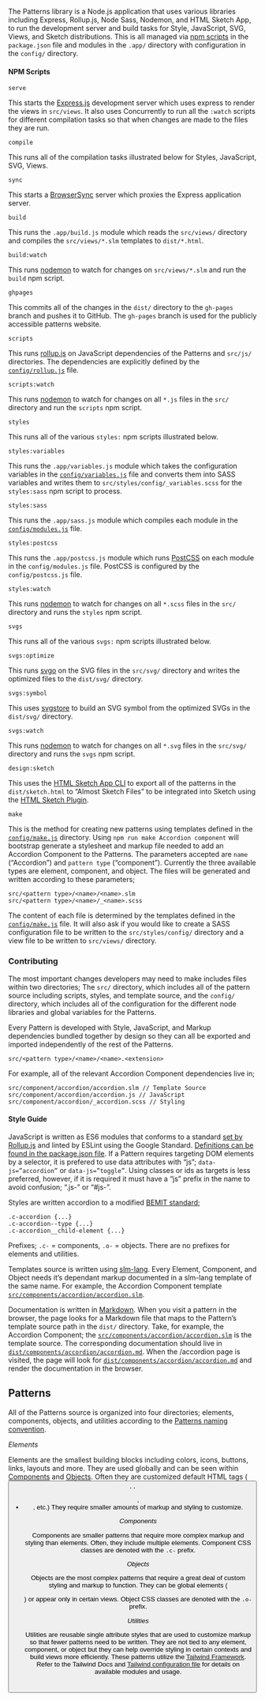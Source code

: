 The Patterns library is a Node.js application that uses various libraries including Express, Rollup.js, Node Sass, Nodemon, and HTML Sketch App, to run the development server and build tasks for Style, JavaScript, SVG, Views, and Sketch distributions. This is all managed via [npm scripts](https://docs.npmjs.com/misc/scripts) in the `package.json` file and modules in the `.app/` directory with configuration in the `config/` directory.

#### NPM Scripts

    serve

This starts the [Express.js](https://expressjs.com/) development server which uses express to render the views in `src/views`. It also uses Concurrently to run all the `:watch` scripts for different compilation tasks so that when changes are made to the files they are run.

    compile

This runs all of the compilation tasks illustrated below for Styles, JavaScript, SVG, Views.

    sync

This starts a [BrowserSync](https://browsersync.io/) server which proxies the Express application server.

    build

This runs the `.app/build.js` module which reads the `src/views/` directory and compiles the `src/views/*.slm` templates to `dist/*.html`.

    build:watch

This runs [nodemon](https://nodemon.io/) to watch for changes on `src/views/*.slm` and run the `build` npm script.

    ghpages

This commits all of the changes in the `dist/` directory to the `gh-pages` branch and pushes it to GitHub. The `gh-pages` branch is used for the publicly accessible patterns website.

    scripts

This runs [rollup.js](https://rollupjs.org) on JavaScript dependencies of the Patterns and `src/js/` directories. The dependencies are explicitly defined by the [`config/rollup.js`](https://github.com/CityOfNewYork/ACCESS-NYC-PATTERNS/blob/master/config/rollup.js) file.

    scripts:watch

This runs [nodemon](https://nodemon.io/) to watch for changes on all `*.js` files in the `src/` directory and run the `scripts` npm script.

    styles

This runs all of the various `styles:` npm scripts illustrated below.

    styles:variables

This runs the `.app/variables.js` module which takes the configuration variables in the [`config/variables.js`](https://github.com/CityOfNewYork/ACCESS-NYC-PATTERNS/blob/master/config/variables.js) file and converts them into SASS variables and writes them to `src/styles/config/_variables.scss` for the `styles:sass` npm script to process.

    styles:sass

This runs the `.app/sass.js` module which compiles each module in the [`config/modules.js`](https://github.com/CityOfNewYork/ACCESS-NYC-PATTERNS/blob/master/config/modules.js) file.

    styles:postcss

This runs the `.app/postcss.js` module  which runs [PostCSS](https://postcss.org/) on each module in the `config/modules.js` file. PostCSS is configured by the `config/postcss.js` file.

    styles:watch

This runs [nodemon](https://nodemon.io/) to watch for changes on all `*.scss` files in the `src/` directory and runs the `styles` npm script.

    svgs

This runs all of the various `svgs:` npm scripts illustrated below.

    svgs:optimize

This runs [svgo](https://github.com/svg/svgo) on the SVG files in the `src/svg/` directory and writes the optimized files to the `dist/svg/` directory.

    svgs:symbol

This uses [svgstore](https://www.npmjs.com/package/svgstore) to build an SVG symbol from the optimized SVGs in the `dist/svg/` directory.

    svgs:watch

This runs [nodemon](https://nodemon.io/) to watch for changes on all `*.svg` files in the `src/svg/` directory and runs the `svgs` npm script.

    design:sketch

This uses the [HTML Sketch App CLI](https://github.com/seek-oss/html-sketchapp-cli) to export all of the patterns in the `dist/sketch.html` to “Almost Sketch Files” to be integrated into Sketch using the [HTML Sketch Plugin](https://github.com/brainly/html-sketchapp).

    make

This is the method for creating new patterns using templates defined in the [`config/make.js`](https://github.com/CityOfNewYork/ACCESS-NYC-PATTERNS/blob/master/config/make.js) directory. Using `npm run make Accordion component` will bootstrap generate a stylesheet and markup file needed to add an Accordion Component to the Patterns. The parameters accepted are `name` (“Accordion”) and `pattern type` (“component”). Currently the three available types are element, component, and object. The files will be generated and written according to these parameters;

    src/<pattern type>/<name>/<name>.slm
    src/<pattern type>/<name>/_<name>.scss

The content of each file is determined by the templates defined in the [`config/make.js`](https://github.com/CityOfNewYork/ACCESS-NYC-PATTERNS/blob/master/config/make.js) file. It will also ask if you would like to create a SASS configuration file to be written to the `src/styles/config/` directory and a view file to be written to `src/views/` directory.

### Contributing

The most important changes developers may need to make includes files within two directories; The `src/` directory, which includes all of the pattern source including scripts, styles, and template source, and the `config/` directory, which includes all of the configuration for the different node libraries and global variables for the Patterns.

Every Pattern is developed with Style, JavaScript, and Markup dependencies bundled together by design so they can all be exported and imported independently of the rest of the Patterns.

    src/<pattern type>/<name>/<name>.<extension>

For example, all of the relevant Accordion Component dependencies live in;

    src/component/accordion/accordion.slm // Template Source
    src/component/accordion/accordion.js // JavaScript
    src/component/accordion/_accordion.scss // Styling

#### Style Guide

JavaScript is written as ES6 modules that conforms to a standard [set by Rollup.js](https://rollupjs.org/guide/en#faqs) and linted by ESLint using the Google Standard. [Definitions can be found in the package.json file](https://github.com/CityOfNewYork/ACCESS-NYC-PATTERNS/blob/master/package.json). If a Pattern requires targeting DOM elements by a selector, it is prefered to use data attributes with “js”; `data-js=”accordion”` or `data-js=”toggle”`. Using classes or ids as targets is less preferred, however, if it is required it must have a “js” prefix in the name to avoid confusion; “.js-” or “#js-”.

Styles are written accordion to a modified [BEMIT standard](https://csswizardry.com/2015/08/bemit-taking-the-bem-naming-convention-a-step-further/);

    .c-accordion {...}
    .c-accordion--type {...}
    .c-accordion__child-element {...}

Prefixes; `.c-` = components, `.o-` = objects. There are no prefixes for elements and utilities.

Templates source is written using [slm-lang](https://github.com/slm-lang/slm). Every Element, Component, and Object needs it’s dependant markup documented in a slm-lang template of the same name. For example, the Accordion Component template [`src/components/accordion/accordion.slm`](https://github.com/CityOfNewYork/ACCESS-NYC-PATTERNS/blob/master/src/components/accordion/accordion.slm).

Documentation is written in [Markdown](https://daringfireball.net/projects/markdown/syntax). When you visit a pattern in the browser, the page looks for a Markdown file that maps to the Pattern’s template source path in the `dist/` directory. Take, for example, the Accordion Component; the [`src/components/accordion/accordion.slm`](https://github.com/CityOfNewYork/ACCESS-NYC-PATTERNS/blob/master/src/components/accordion/accordion.slm) is the template source. The corresponding  documentation should live in [`dist/components/accordion/accordion.md`](https://github.com/CityOfNewYork/ACCESS-NYC-PATTERNS/blob/master/dist/components/accordion/accordion.md). When the /accordion page is visited, the page will look for [`dist/components/accordion/accordion.md`](https://github.com/CityOfNewYork/ACCESS-NYC-PATTERNS/blob/master/dist/components/accordion/accordion.md) and render the documentation in the browser.

## Patterns

All of the Patterns source is organized into four directories; elements, components, objects, and utilities according to the [Patterns naming convention](about#naming-convention).

_Elements_

Elements are the smallest building blocks including colors, icons, buttons, links, layouts and more. They are used globally and can be seen within [Components](#components) and [Objects](#objects). Often they are customized default HTML tags (<button>, <table>, <ul>, <li>, etc.) They require smaller amounts of markup and styling to customize.

_Components_

Components are smaller patterns that require more complex markup and styling than elements. Often, they include multiple elements. Component CSS classes are denoted with the `.c-` prefix.

_Objects_

Objects are the most complex patterns that require a great deal of custom styling and markup to function. They can be global elements (<footer>) or appear only in certain views. Object CSS classes are denoted with the `.o-` prefix.

_Utilities_

Utilities are reusable single attribute styles that are used to customize markup so that fewer patterns need to be written. They are not tied to any element, component, or object but they can help override styling in certain contexts and build views more efficiently. These patterns utilize the [Tailwind Framework](https://tailwindcss.com/). Refer to the Tailwind Docs and [Tailwind configuration file](https://github.com/CityOfNewYork/ACCESS-NYC-PATTERNS/blob/master/config/tailwind.js) for details on available modules and usage.